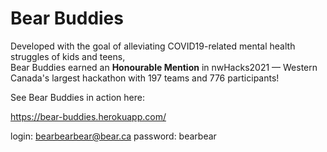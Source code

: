 # Bear Buddies

Developed with the goal of alleviating COVID19-related mental health struggles of kids and teens, <br/> 
Bear Buddies earned an **Honourable Mention** in nwHacks2021 — Western Canada's largest hackathon with 197 teams and 776 participants! 

See Bear Buddies in action here:

https://bear-buddies.herokuapp.com/

login: bearbearbear@bear.ca
password: bearbear 

